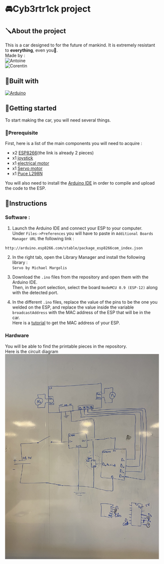 # 🚘Cyb3rtr1ck project

## 🪛About the project
This is a car designed to for the future of mankind. It is extremely resistant to **everything**, even you🫵.  
 Made by :   
![Antoine][Antoine.cc]   
 ![Corentin][Corentin.cc]
## 🦾Built with
[![Arduino][Arduino.cc]][Arduino-url]
## 👣Getting started
To start making the car,  you will need several things.
### 📃Prerequisite
First, here is a list of the main components you will need to acquire :
* x2 [ESP8266](https://www.amazon.fr/ESP8266-ESP-12F-D%C3%A9veloppement-NodeMCU-Compatible/dp/B093G72SHN/ref=sr_1_9?dib=eyJ2IjoiMSJ9.YQX2ZC-7ArE__8t9lEkImfeOFQlYW9eR_XyTZMPGCydiMPJwFo3SH0q-W_OFCQVaprBaSgDgKUFxiD5nIVrr0IW19PVJFc_z57plBFBfBoV3HlBrnDa3Q6lioYCwLwiRWXQX80fjCXf8CUyLkz-3upz11ng5gtnv0pGEZXcWmNKQMx-EA08kAbi9U8pXfaJ0V6Ex86LzvyrJIOS2v5PLTjFltLwQ4vC14ntNHFdAaefURVhJp7JbfYM552nLaF_tlNEuJ1JF3BeTkcBYuGTSM_XfV1aNdN-g9t7jZFVkHNA.qCq0N1dXJ9OmZ2acd5-Qqt2cb141rRNyPm0DflF4T6M&dib_tag=se&keywords=ESP8266&qid=1712824245&sr=8-9)(the link is already 2 pieces)
* x1 [joystick](https://www.amazon.fr/AZDelivery-Module-joystick-Arduino-gratuit/dp/B07V3HQSVY?th=1)
* x1 [electrical motor](https://fr.aliexpress.com/item/1005005016612156.html?spm=a2g0o.productlist.main.5.73d012016IDG91&algo_pvid=0ec19e4d-8114-4067-838b-e0b8d7f2a974&algo_exp_id=0ec19e4d-8114-4067-838b-e0b8d7f2a974-2&pdp_npi=4%40dis%21EUR%210.72%210.53%21%21%210.76%210.56%21%402103847817128248219031199ecfb0%2112000031353632363%21sea%21FR%210%21AB&curPageLogUid=yBVCkdcyI8l4&utparam-url=scene%3Asearch%7Cquery_from%3A)
* x1 [Servo motor](https://boutique.semageek.com/fr/104-micro-servo-tower-pro-sg90-3007447379574.html)
* x1 [Puce L298N](https://www.amazon.fr/DollaTek-Module-Stepper-Controller-Arduino/dp/B07DK6Q8F9/ref=sr_1_6?dib=eyJ2IjoiMSJ9.bbka0d3gULnVv_08qK2TNYG6mXheMWZvHc6yGhiawhCyNDyrXZ0UIkoEfPWF20TBiD2NMPWoqOECFGLTwSAdZlEcqj8qCVBRrtSXaw2nKCefJkhw_0vxf1v9YRUkh-dQGezHdoPX4m7D86P6YH8FdJCEEzsfcghPlWdfe7c5RhhJAWHp_S-b8oYU1R-UJd6fE9hfsqp3Xzu-kfgeHVCWEnV1MKVDAlBIJA7d6Dtegb5py2pj84tq7eEXTUkFuQh7ZhOs6phgVE3rID_9T7XQDvfriLVVyshp93JloqFJQG4.gKqPGgYsC57fyExyCZJUWkhHqT8OTa938R4jg9srlG0&dib_tag=se&keywords=L298+Motor+Driver&qid=1712842776&sr=8-6)  

You will also need to install the [Arduino IDE](https://www.arduino.cc/en/software) in order to compile and upload the code to the ESP.

## 🔧Instructions

### Software :
1. Launch the Arduino IDE and connect your ESP to your computer.  
Under `Files->Preferences` you will have to paste in `Additional Boards Manager URL` the following link :
```txt
http://arduino.esp8266.com/stable/package_esp8266com_index.json
```
2. In the right tab, open the Library Manager and install the following library :  
 `Servo by Michael Margolis`

3. Download the `.ino` files from the repository and open them with the Arduino IDE.  
Then, in the port selection, select the board `NodeMCU 0.9 (ESP-12)` along with the detected port.

4. In the different `.ino` files, replace the value of the pins to be the one you welded on the ESP, and replace the value inside the variable `broadcastAddress` with the MAC address of the ESP that will be in the car.  
Here is a [tutorial](https://randomnerdtutorials.com/get-change-esp32-esp8266-mac-address-arduino/) to get the MAC address of your ESP.
### Hardware

You will be able to find the printable pieces in the repository.  
Here is the circuit diagram
![alt text](assets/circuit.jpg)

[Arduino.cc]: https://img.shields.io/badge/arduino-%2300878F?style=for-the-badge&logo=arduino
[Arduino-url]: https://www.arduino.cc/
[Antoine.cc]: https://img.shields.io/badge/Antoine-Vine-blue?style=flat
[Corentin.cc]: https://img.shields.io/badge/Corentin-Chrisment-blue?style=flat
